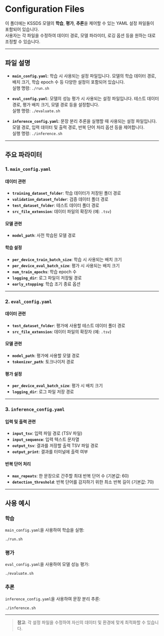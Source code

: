 # Configuration Files

이 폴더에는 KSSDS 모델의 **학습**, **평가**, **추론**을 제어할 수 있는 YAML 설정 파일들이 포함되어 있습니다.  
사용자는 각 파일을 수정하여 데이터 경로, 모델 파라미터, 로깅 옵션 등을 원하는 대로 조정할 수 있습니다.

---

## 파일 설명

- **`main_config.yaml`**: 학습 시 사용되는 설정 파일입니다. 모델의 학습 데이터 경로, 배치 크기, 학습 epoch 수 등 다양한 설정이 포함되어 있습니다.  
  실행 명령: `./run.sh`

- **`eval_config.yaml`**: 모델의 성능 평가 시 사용되는 설정 파일입니다. 테스트 데이터 경로, 평가 배치 크기, 모델 경로 등을 설정합니다.  
  실행 명령: `./evaluate.sh`

- **`inference_config.yaml`**: 문장 분리 추론을 실행할 때 사용되는 설정 파일입니다. 모델 경로, 입력 데이터 및 출력 경로, 반복 단어 처리 옵션 등을 제어합니다.  
  실행 명령: `./inference.sh`

---

## 주요 파라미터

### 1. `main_config.yaml`
#### 데이터 관련
- **`training_dataset_folder`**: 학습 데이터가 저장된 폴더 경로
- **`validation_dataset_folder`**: 검증 데이터 폴더 경로
- **`test_dataset_folder`**: 테스트 데이터 폴더 경로
- **`src_file_extension`**: 데이터 파일의 확장자 (예: `.tsv`)

#### 모델 관련
- **`model_path`**: 사전 학습된 모델 경로

#### 학습 설정
- **`per_device_train_batch_size`**: 학습 시 사용되는 배치 크기
- **`per_device_eval_batch_size`**: 평가 시 사용되는 배치 크기
- **`num_train_epochs`**: 학습 epoch 수
- **`logging_dir`**: 로그 파일이 저장될 경로
- **`early_stopping`**: 학습 조기 종료 옵션

---

### 2. `eval_config.yaml`
#### 데이터 관련
- **`test_dataset_folder`**: 평가에 사용할 테스트 데이터 폴더 경로
- **`src_file_extension`**: 데이터 파일의 확장자 (예: `.tsv`)

#### 모델 관련
- **`model_path`**: 평가에 사용할 모델 경로
- **`tokenizer_path`**: 토크나이저 경로

#### 평가 설정
- **`per_device_eval_batch_size`**: 평가 시 배치 크기
- **`logging_dir`**: 로그 파일 저장 경로

---

### 3. `inference_config.yaml`
#### 입력 및 출력 관련
- **`input_tsv`**: 입력 파일 경로 (TSV 파일)
- **`input_sequence`**: 입력 텍스트 문자열
- **`output_tsv`**: 결과를 저장할 출력 TSV 파일 경로
- **`output_print`**: 결과를 터미널에 출력 여부

#### 반복 단어 처리
- **`max_repeats`**: 한 문장으로 간주할 최대 반복 단어 수 (기본값: 60)
- **`detection_threshold`**: 반복 단어를 감지하기 위한 최소 반복 길이 (기본값: 70)

---

## 사용 예시

### 학습
`main_config.yaml`을 사용하여 학습을 실행:

```bash
./run.sh
```

### 평가
`eval_config.yaml`을 사용하여 모델 성능 평가:

```bash
./evaluate.sh
```

### 추론
`inference_config.yaml`을 사용하여 문장 분리 추론:

```bash
./inference.sh
```

---

> **참고**: 각 설정 파일을 수정하여 자신의 데이터 및 환경에 맞게 최적화할 수 있습니다.